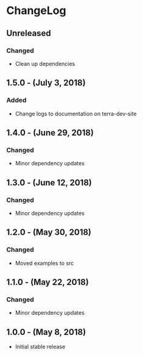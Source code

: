 ChangeLog
=========

Unreleased
-----------------
### Changed
* Clean up dependencies


1.5.0 - (July 3, 2018)
------------------
### Added
* Change logs to documentation on terra-dev-site

1.4.0 - (June 29, 2018)
------------------
### Changed
* Minor dependency updates

1.3.0 - (June 12, 2018)
------------------
### Changed
* Minor dependency updates

1.2.0 - (May 30, 2018)
------------------
### Changed
* Moved examples to src

1.1.0 - (May 22, 2018)
------------------
### Changed
* Minor dependency updates

1.0.0 - (May 8, 2018)
------------------
* Initial stable release
